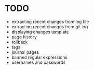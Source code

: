 TODO
====

- extracting recent changes from log file
- extracting recent changes from git log
- displaying changes template
- page history
- rollback
- tags
- journal pages
- banned regular expressions
- usernames and passwords


